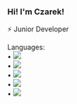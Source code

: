 ### Hi! I'm Czarek!

⚡ Junior Developer


Languages:<br>
• <img src="https://camo.githubusercontent.com/286e138a47d909009a111af76b0aff5d5966cbdafb67bad6b2772005b0af58a4/68747470733a2f2f696d672e736869656c64732e696f2f62616467652f2d6a6176612d4533344138363f7374796c653d666c6174266c6f676f3d6a617661"><br>
• <img src="https://camo.githubusercontent.com/9c97b01179d0df1457f3fa3cf98c100ac95cccf9cf106d826d935901c9c62501/68747470733a2f2f696d672e736869656c64732e696f2f62616467652f2d4d7953514c2d626c61636b3f7374796c653d666c6174266c6f676f3d6d7973716c"><br>
• <img src="https://camo.githubusercontent.com/0900a5c03f1aa5b0a2c89a89bbf50521f6eda33ce0713a2b70451e1f8f659b9d/68747470733a2f2f696d672e736869656c64732e696f2f62616467652f2d426f6f7473747261702d3536334437433f7374796c653d666c6174266c6f676f3d626f6f747374726170"><br>
• <img src="https://camo.githubusercontent.com/2fad14d202b24de54ef28fb28fc41b3fe661fc22ca72ab6045ed280d277bb536/68747470733a2f2f696d672e736869656c64732e696f2f62616467652f2d48544d4c352d4533344632363f7374796c653d666c6174266c6f676f3d68746d6c35266c6f676f436f6c6f723d7768697465"><br>
• <img src="https://camo.githubusercontent.com/08e3417e303c538f8e6007ab74f879c47fcce09ab7d874cd6cc9c0fb88219021/68747470733a2f2f696d672e736869656c64732e696f2f62616467652f2d435353332d3135373242363f7374796c653d666c6174266c6f676f3d63737333"><br>
